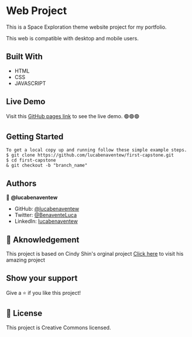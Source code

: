 # Web Project

 This is a Space Exploration theme website project for my portfolio.
 
 This web is compatible with desktop and mobile users.

## Built With

- HTML
- CSS
- JAVASCRIPT

## Live Demo
Visit this [GitHub pages link](https://lucabenaventew.github.io/first-capstone/) to see the live demo. 🟢🟢🟢


## Getting Started

```
To get a local copy up and running follow these simple example steps.
$ git clone https://github.com/lucabenaventew/first-capstone.git
$ cd first-capstone
& git checkout -b "branch_name"
```

## Authors

👤 **@lucabenaventew**

- GitHub: [@lucabenaventew](https://github.com/lucabenaventew)
- Twitter: [@BenaventeLuca](https://twitter.com/BenaventeLuca)
- LinkedIn: [lucabenaventew](https://linkedin.com/in/lucabenaventew/)

## 🤝 Aknowledgement

This project is based on Cindy Shin's orginal project
[Click here](https://www.behance.net/gallery/29845175/CC-Global-Summit-2015) to visit his amazing project

## Show your support

Give a ⭐️ if you like this project!


## 📝 License

This project is Creative Commons licensed.
